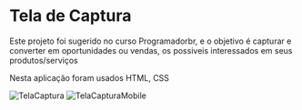 # Tela de Captura

Este projeto foi sugerido no curso Programadorbr, e o objetivo é capturar e converter em oportunidades ou vendas, os possiveis  interessados em seus produtos/serviços

Nesta aplicação foram usados ​​HTML, CSS

![TelaCaptura](https://user-images.githubusercontent.com/66282316/111321925-2961b000-8647-11eb-8540-94ae40073416.jpg)
![TelaCapturaMobile](https://user-images.githubusercontent.com/66282316/111321994-39798f80-8647-11eb-9488-295104e413e5.jpg)





                  



